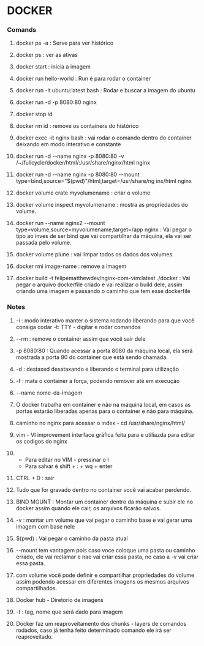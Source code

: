 # DOCKER

### Comands

1. docker ps -a : Serve para ver histórico

2. docker ps : ver as ativas

3. docker start : inicia a imagem

4. docker run hello-world : Run é para rodar o container

5. docker run -it ubuntu:latest bash : Rodar e buscar a imagem do ubuntu

6. docker run -d -p  8080:80 nginx 

7. docker stop id

8. docker rm id : remove os containers do histórico

9. docker exec -it nginx bash : vai rodar o comando dentro do container deixando em modo interativo e constante 

10. docker run -d --name nginx -p 8080:80 -v /~/fullcycle/docker/html/:/usr/share/nginx/html nginx 

11. docker run -d --name nginx -p 8080:80 --mount type=bind,source="$(pwd)"/html,target=/usr/share/ng
inx/html nginx

12. docker volume crate myvolumename : criar o volume

13. docker volume inspect myvolumename : mostra as propriedades do volume.

14. docker run --name nginx2 --mount type=volume,source=myvolumename,target=/app nginx : Vai pegar o tipo ao inves de ser bind que vai compartilhar da máquina, ela vai ser passada pelo volume.

15. docker volume plune : vai limpar todos os dados dos volumes.

16. docker rmi image-name : remove a imagem

17. docker build -t felipematthewdev/nginx-com-vim:latest ./docker : Vai pegar o arquivo dockerfile criado e vai realizar o build dele, assim criando uma imagem e passando o caminho que tem esse dockerfile


### Notes

1. -i : modo interativo manter o sistema rodando liberando para que você consiga codar  -t: TTY - digitar e rodar comandos

2. --rm : remove o container assim que você sair dele

3. -p 8080:80 : Quando acessar a porta 8080 da máquina local, ela será mostrada a porta 80 do container que está sendo chamada.

4. -d : destaxed desataxando e liberando o terminal para utilização

5. -f : mata o container a força, podendo remover até em execução

6. --name nome-da-imagem

7. O docker trabalha em container e não na máquina local, em casos as portas estarão liberadas apenas para o container e não para máquina.

8. caminho no nginx para acessar o index - cd /usr/share/nginx/html/

9. vim - VI improvement interface gráfica feita para e utiliazda para editar os codigos do nginx

10. - Para editar no VIM - pressinar o I
    - Para salvar é shift + : + wq + enter

11. CTRL + D : sair

12. Tudo que for gravado dentro no container você vai acabar perdendo.

13. BIND MOUNT : Montar um container dentro da máquina e subir ele no docker assim quando ele cair, os arquivos ficarão salvos.

14. -v : montar um volume que vai pegar o caminho base e vai gerar uma imagem com base nele

15. $(pwd) : Vai pegar o caminho da pasta atual

16. --mount tem vantagem pois caso voce coloque uma pasta ou caminho errado, ele vai reclamar e nao vai criar essa pasta, no caso a -v vai criar essa pasta.

17. com volume você pode definir e compartilhar propriedades do volume assim podendo acessar em diferentes imagens os mesmos arquivos compartilhados.

18. Docker hub - Diretorio de imagens

19. -t : tag, nome que será dado para imagem

20. Docker faz um reaproveitamento dos chunks - layers de comandos rodados, caso já tenha feito determinado comando ele irá ser reaproveitado.